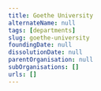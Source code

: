 ```yaml
---
title: Goethe University
alternateName: null
tags: [departments]
slug: goethe-university
foundingDate: null
dissolutionDate: null
parentOrganisation: null
subOrganisations: []
urls: []
---
```

